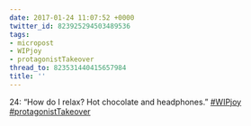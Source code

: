 ```yaml
---
date: 2017-01-24 11:07:52 +0000
twitter_id: 823925294503489536
tags:
- micropost
- WIPjoy
- protagonistTakeover
thread_to: 823531440415657984
title: ''
---
```


24: “How do I relax? Hot chocolate and headphones.” [#WIPjoy](https://twitter.com/hashtag/WIPjoy) [#protagonistTakeover](https://twitter.com/hashtag/protagonistTakeover)

